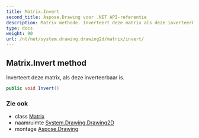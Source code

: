 ```yaml
---
title: Matrix.Invert
second_title: Aspose.Drawing voor .NET API-referentie
description: Matrix methode. Inverteert deze matrix als deze inverteerbaar is.
type: docs
weight: 90
url: /nl/net/system.drawing.drawing2d/matrix/invert/
---
```

## Matrix.Invert method

Inverteert deze matrix, als deze inverteerbaar is.

```csharp
public void Invert()
```

### Zie ook

* class [Matrix](../)
* naamruimte [System.Drawing.Drawing2D](../../matrix/)
* montage [Aspose.Drawing](../../../)


